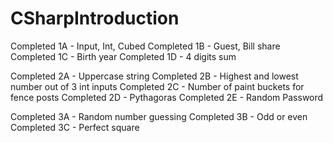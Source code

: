 # CSharpIntroduction

Completed 1A - Input, Int, Cubed
Completed 1B - Guest, Bill share
Completed 1C - Birth year
Completed 1D - 4 digits sum

Completed 2A - Uppercase string
Completed 2B - Highest and lowest number out of 3 int inputs
Completed 2C - Number of paint buckets for fence posts
Completed 2D - Pythagoras
Completed 2E - Random Password

Completed 3A - Random number guessing
Completed 3B - Odd or even
Completed 3C - Perfect square